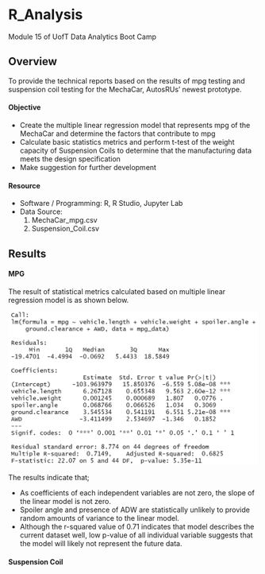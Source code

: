 # R_Analysis
Module 15 of UofT Data Analytics Boot Camp

## Overview
To provide the technical reports based on the results of mpg testing and suspension coil testing for the MechaCar, AutosRUs’ newest prototype.

#### Objective
* Create the multiple linear regression model that represents mpg of the MechaCar and determine the factors that contribute to mpg
* Calculate basic statistics metrics and perform t-test of the weight capacity of Suspension Coils to determine that the manufacturing data meets the design specification
* Make suggestion for further development

#### Resource
* Software / Programming: R, R Studio, Jupyter Lab
* Data Source:
    1. MechaCar_mpg.csv
    2. Suspension_Coil.csv

## Results
#### MPG 
The result of statistical metrics calculated based on multiple linear regression model is as shown below.

![mpg](Image/mpg_stats.png)

The results indicate that;
* As coefficients of each independent variables are not zero, the slope of the linear model is not zero.
* Spoiler angle and presence of ADW are statistically unlikely to provide random amounts of variance to the linear model.
* Although the r-squared value of 0.71 indicates that model describes the current dataset well, low p-value of all individual variable suggests that the model will likely not represent the future data.

#### Suspension Coil

